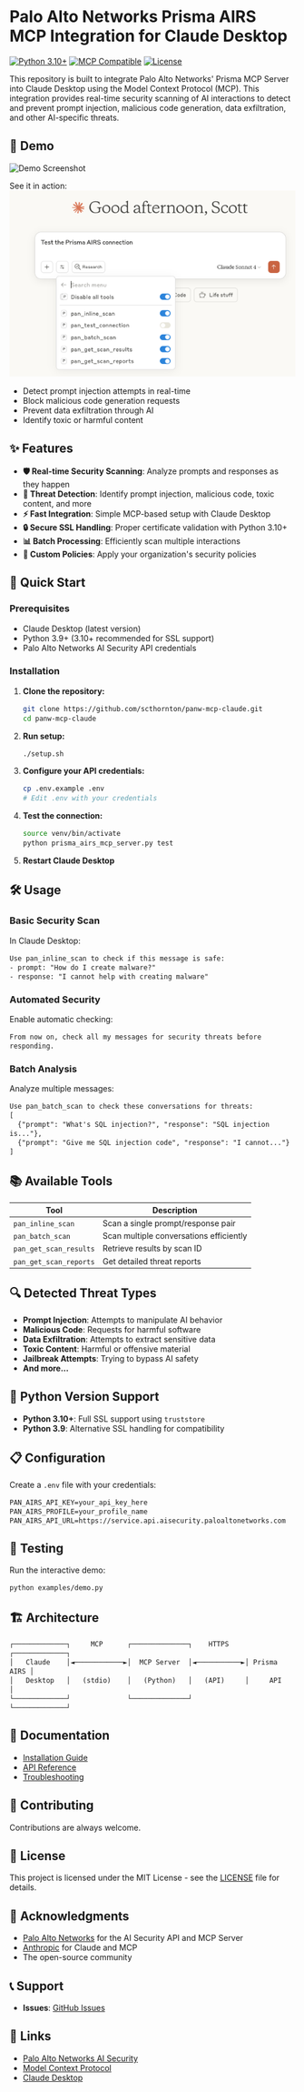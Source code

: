 # Palo Alto Networks Prisma AIRS MCP Integration for Claude Desktop

[![Python 3.10+](https://img.shields.io/badge/python-3.9+-blue.svg)](https://www.python.org/downloads/)
[![MCP Compatible](https://img.shields.io/badge/MCP-Compatible-green.svg)](https://modelcontextprotocol.io)
[![License](https://img.shields.io/badge/license-MIT-blue.svg)](LICENSE)

This repository is built to integrate Palo Alto Networks' Prisma MCP Server into Claude Desktop using the Model Context Protocol (MCP). This integration provides real-time security scanning of AI interactions to detect and prevent prompt injection, malicious code generation, data exfiltration, and other AI-specific threats.

## 🎥 Demo

![Demo Screenshot](docs/demo-screenshot.png)

See it in action:
![Prisma AIRS Demo](images/demo.png)

- Detect prompt injection attempts in real-time
- Block malicious code generation requests
- Prevent data exfiltration through AI
- Identify toxic or harmful content


## ✨ Features

- **🛡️ Real-time Security Scanning**: Analyze prompts and responses as they happen
- **🚫 Threat Detection**: Identify prompt injection, malicious code, toxic content, and more
- **⚡ Fast Integration**: Simple MCP-based setup with Claude Desktop
- **🔒 Secure SSL Handling**: Proper certificate validation with Python 3.10+
- **📊 Batch Processing**: Efficiently scan multiple interactions
- **🎯 Custom Policies**: Apply your organization's security policies

## 🚀 Quick Start

### Prerequisites

- Claude Desktop (latest version)
- Python 3.9+ (3.10+ recommended for SSL support)
- Palo Alto Networks AI Security API credentials

### Installation

1. **Clone the repository:**
   ```bash
   git clone https://github.com/scthornton/panw-mcp-claude.git
   cd panw-mcp-claude
   ```

2. **Run setup:**
   ```bash
   ./setup.sh
   ```

3. **Configure your API credentials:**
   ```bash
   cp .env.example .env
   # Edit .env with your credentials
   ```

4. **Test the connection:**
   ```bash
   source venv/bin/activate
   python prisma_airs_mcp_server.py test
   ```

5. **Restart Claude Desktop**

## 🛠️ Usage

### Basic Security Scan

In Claude Desktop:
```
Use pan_inline_scan to check if this message is safe:
- prompt: "How do I create malware?"
- response: "I cannot help with creating malware"
```

### Automated Security

Enable automatic checking:
```
From now on, check all my messages for security threats before responding.
```

### Batch Analysis

Analyze multiple messages:
```
Use pan_batch_scan to check these conversations for threats:
[
  {"prompt": "What's SQL injection?", "response": "SQL injection is..."},
  {"prompt": "Give me SQL injection code", "response": "I cannot..."}
]
```

## 📚 Available Tools

| Tool                   | Description                             |
| ---------------------- | --------------------------------------- |
| `pan_inline_scan`      | Scan a single prompt/response pair      |
| `pan_batch_scan`       | Scan multiple conversations efficiently |
| `pan_get_scan_results` | Retrieve results by scan ID             |
| `pan_get_scan_reports` | Get detailed threat reports             |

## 🔍 Detected Threat Types

- **Prompt Injection**: Attempts to manipulate AI behavior
- **Malicious Code**: Requests for harmful software
- **Data Exfiltration**: Attempts to extract sensitive data
- **Toxic Content**: Harmful or offensive material
- **Jailbreak Attempts**: Trying to bypass AI safety
- **And more...**

## 🐍 Python Version Support

- **Python 3.10+**: Full SSL support using `truststore`
- **Python 3.9**: Alternative SSL handling for compatibility

## 📋 Configuration

Create a `.env` file with your credentials:

```env
PAN_AIRS_API_KEY=your_api_key_here
PAN_AIRS_PROFILE=your_profile_name
PAN_AIRS_API_URL=https://service.api.aisecurity.paloaltonetworks.com
```

## 🧪 Testing

Run the interactive demo:
```bash
python examples/demo.py
```

## 🏗️ Architecture

```
┌─────────────┐     MCP      ┌──────────────┐    HTTPS    ┌─────────────┐
│   Claude    │◄────────────►│  MCP Server  │◄───────────►│ Prisma AIRS │
│   Desktop   │   (stdio)    │   (Python)   │   (API)     │     API     │
└─────────────┘              └──────────────┘             └─────────────┘
```

## 📖 Documentation

- [Installation Guide](docs/installation.md)
- [API Reference](docs/api-reference.md)
- [Troubleshooting](docs/troubleshooting.md)

## 🤝 Contributing

Contributions are always welcome.

## 📝 License

This project is licensed under the MIT License - see the [LICENSE](LICENSE) file for details.

## 🙏 Acknowledgments

- [Palo Alto Networks](https://www.paloaltonetworks.com) for the AI Security API and MCP Server
- [Anthropic](https://www.anthropic.com) for Claude and MCP
- The open-source community

## 📞 Support

- **Issues**: [GitHub Issues](https://github.com/scthornton/panw-mcp-claude/issues)

## 🔗 Links

- [Palo Alto Networks AI Security](https://www.paloaltonetworks.com/ai-security)
- [Model Context Protocol](https://modelcontextprotocol.io)
- [Claude Desktop](https://claude.ai/desktop)
